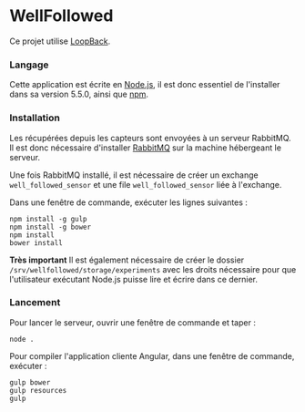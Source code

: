 # WellFollowed

Ce projet utilise [LoopBack](http://loopback.io).

### Langage

Cette application est écrite en [Node.js](https://nodejs.org/), il est donc essentiel de l'installer dans sa version 5.5.0, ainsi que [npm](https://www.npmjs.com/).

### Installation

Les récupérées depuis les capteurs sont envoyées à un serveur RabbitMQ. Il est donc nécessaire d'installer [RabbitMQ](https://www.rabbitmq.com/) sur la machine hébergeant le serveur.

Une fois RabbitMQ installé, il est nécessaire de créer un exchange ```well_followed_sensor``` et une file ```well_followed_sensor``` liée à l'exchange.

Dans une fenêtre de commande, exécuter les lignes suivantes :
```
npm install -g gulp
npm install -g bower
npm install
bower install
```

**Très important** Il est également nécessaire de créer le dossier ```/srv/wellfollowed/storage/experiments``` avec les droits nécessaire pour que l'utilisateur exécutant Node.js puisse lire et écrire dans ce dernier.

### Lancement

Pour lancer le serveur, ouvrir une fenêtre de commande et taper :
```
node .
```

Pour compiler l'application cliente Angular, dans une fenêtre de commande, exécuter :
```
gulp bower
gulp resources
gulp
```


